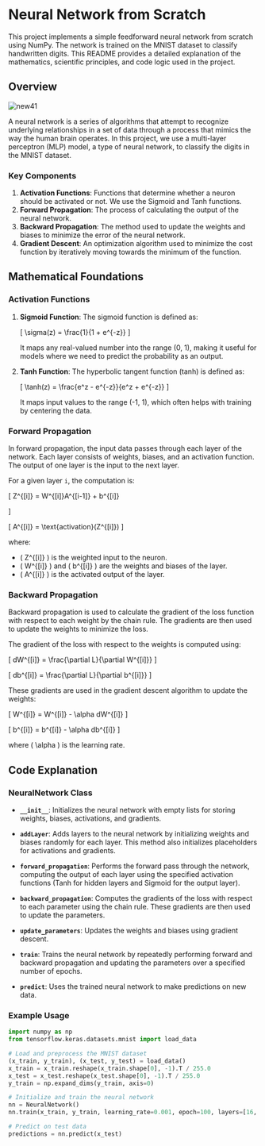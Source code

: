 # Neural Network from Scratch

This project implements a simple feedforward neural network from scratch using NumPy. The network is trained on the MNIST dataset to classify handwritten digits. This README provides a detailed explanation of the mathematics, scientific principles, and code logic used in the project.

## Overview

![new41](https://github.com/user-attachments/assets/159d6edc-9130-4719-bd90-ca2f013e83af)

A neural network is a series of algorithms that attempt to recognize underlying relationships in a set of data through a process that mimics the way the human brain operates. In this project, we use a multi-layer perceptron (MLP) model, a type of neural network, to classify the digits in the MNIST dataset.

### Key Components

1. **Activation Functions**: Functions that determine whether a neuron should be activated or not. We use the Sigmoid and Tanh functions.
2. **Forward Propagation**: The process of calculating the output of the neural network.
3. **Backward Propagation**: The method used to update the weights and biases to minimize the error of the neural network.
4. **Gradient Descent**: An optimization algorithm used to minimize the cost function by iteratively moving towards the minimum of the function.

## Mathematical Foundations

### Activation Functions

1. **Sigmoid Function**: The sigmoid function is defined as:

   \[
   \sigma(z) = \frac{1}{1 + e^{-z}}
   \]

   It maps any real-valued number into the range (0, 1), making it useful for models where we need to predict the probability as an output.

2. **Tanh Function**: The hyperbolic tangent function (tanh) is defined as:

   \[
   \tanh(z) = \frac{e^z - e^{-z}}{e^z + e^{-z}}
   \]

   It maps input values to the range (-1, 1), which often helps with training by centering the data.

### Forward Propagation

In forward propagation, the input data passes through each layer of the network. Each layer consists of weights, biases, and an activation function. The output of one layer is the input to the next layer.

For a given layer `i`, the computation is:

\[
Z^{[i]} = W^{[i]}A^{[i-1]} + b^{[i]}

\]

\[
A^{[i]} = \text{activation}(Z^{[i]})
\]

where:
- \( Z^{[i]} \) is the weighted input to the neuron.
- \( W^{[i]} \) and \( b^{[i]} \) are the weights and biases of the layer.
- \( A^{[i]} \) is the activated output of the layer.

### Backward Propagation

Backward propagation is used to calculate the gradient of the loss function with respect to each weight by the chain rule. The gradients are then used to update the weights to minimize the loss.

The gradient of the loss with respect to the weights is computed using:

\[
dW^{[i]} = \frac{\partial L}{\partial W^{[i]}}
\]

\[
db^{[i]} = \frac{\partial L}{\partial b^{[i]}}
\]

These gradients are used in the gradient descent algorithm to update the weights:

\[
W^{[i]} = W^{[i]} - \alpha dW^{[i]}
\]

\[
b^{[i]} = b^{[i]} - \alpha db^{[i]}
\]

where \( \alpha \) is the learning rate.

## Code Explanation

### NeuralNetwork Class

- **`__init__`**: Initializes the neural network with empty lists for storing weights, biases, activations, and gradients.

- **`addLayer`**: Adds layers to the neural network by initializing weights and biases randomly for each layer. This method also initializes placeholders for activations and gradients.

- **`forward_propagation`**: Performs the forward pass through the network, computing the output of each layer using the specified activation functions (Tanh for hidden layers and Sigmoid for the output layer).

- **`backward_propagation`**: Computes the gradients of the loss with respect to each parameter using the chain rule. These gradients are then used to update the parameters.

- **`update_parameters`**: Updates the weights and biases using gradient descent.

- **`train`**: Trains the neural network by repeatedly performing forward and backward propagation and updating the parameters over a specified number of epochs.

- **`predict`**: Uses the trained neural network to make predictions on new data.

### Example Usage

```python
import numpy as np
from tensorflow.keras.datasets.mnist import load_data

# Load and preprocess the MNIST dataset
(x_train, y_train), (x_test, y_test) = load_data()
x_train = x_train.reshape(x_train.shape[0], -1).T / 255.0
x_test = x_test.reshape(x_test.shape[0], -1).T / 255.0
y_train = np.expand_dims(y_train, axis=0)

# Initialize and train the neural network
nn = NeuralNetwork()
nn.train(x_train, y_train, learning_rate=0.001, epoch=100, layers=[16, 1])

# Predict on test data
predictions = nn.predict(x_test)

